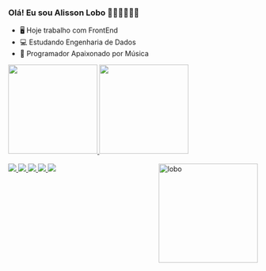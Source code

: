 ### Olá! Eu sou Alisson Lobo ✌🏿🤙🏿🖐🏿


- 🖥  Hoje trabalho com FrontEnd
- 💻 Estudando Engenharia de Dados
- 🎹 Programador Apaixonado por Música 


 <div>
  <a href="https://github.com/AlissonLobo">
  <img height="180em" src="https://github-readme-stats.vercel.app/api?username=AlissonLobo&show_icons=true&theme=tokyonight&include_all_commits=true&count_private=true"/>
  <img height="180em" src="https://github-readme-stats.vercel.app/api/top-langs/?username=AlissonLobo&layout=compact&langs_count=7&theme=tokyonight"/>
</div>
  
  <div style="display: inline_block"><br>
  <img src="https://img.icons8.com/color/48/000000/vue-js.png"/>
    <img src="https://img.icons8.com/color/48/000000/html-5--v1.png"/>
    <img src="https://img.icons8.com/color/48/000000/javascript--v1.png"/>
    <img src="https://img.icons8.com/color/48/000000/css3.png"/>
    <img src="https://img.icons8.com/color/48/000000/bootstrap.png"/>
     
  <img align="right" alt="lobo" widht="30px" height="200px" src="https://media.giphy.com/media/dZX3AduGrY3uJ7qCsx/giphy.gif?cid=ecf05e47e2xfj8hzsgtwsdcta0vbgx4afmdtpeym7exrd0ve&rid=giphy.gif&ct=g">
 
</div>
